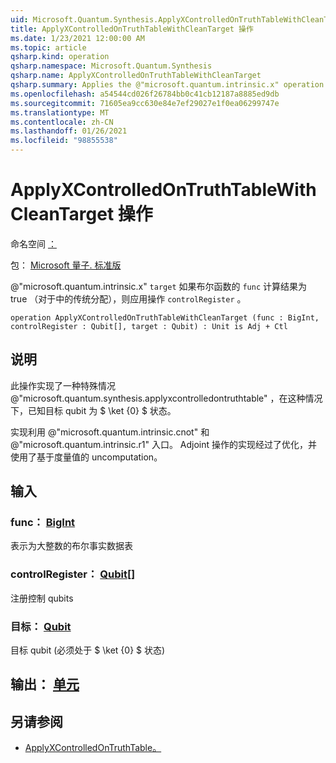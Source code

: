 ```yaml
---
uid: Microsoft.Quantum.Synthesis.ApplyXControlledOnTruthTableWithCleanTarget
title: ApplyXControlledOnTruthTableWithCleanTarget 操作
ms.date: 1/23/2021 12:00:00 AM
ms.topic: article
qsharp.kind: operation
qsharp.namespace: Microsoft.Quantum.Synthesis
qsharp.name: ApplyXControlledOnTruthTableWithCleanTarget
qsharp.summary: Applies the @"microsoft.quantum.intrinsic.x" operation on `target`, if the Boolean function `func` evaluates to true for the classical assignment in `controlRegister`.
ms.openlocfilehash: a54544cd026f26784bb0c41cb12187a8885ed9db
ms.sourcegitcommit: 71605ea9cc630e84e7ef29027e1f0ea06299747e
ms.translationtype: MT
ms.contentlocale: zh-CN
ms.lasthandoff: 01/26/2021
ms.locfileid: "98855538"
---
```

# <a name="applyxcontrolledontruthtablewithcleantarget-operation"></a>ApplyXControlledOnTruthTableWithCleanTarget 操作

命名空间 [：](xref:Microsoft.Quantum.Synthesis)

包： [Microsoft 量子. 标准版](https://nuget.org/packages/Microsoft.Quantum.Standard)


@"microsoft.quantum.intrinsic.x" `target` 如果布尔函数的 `func` 计算结果为 true （对于中的传统分配），则应用操作 `controlRegister` 。

```qsharp
operation ApplyXControlledOnTruthTableWithCleanTarget (func : BigInt, controlRegister : Qubit[], target : Qubit) : Unit is Adj + Ctl
```


## <a name="description"></a>说明

此操作实现了一种特殊情况 @"microsoft.quantum.synthesis.applyxcontrolledontruthtable" ，在这种情况下，已知目标 qubit 为 $ \ket {0} $ 状态。

实现利用 @"microsoft.quantum.intrinsic.cnot" 和 @"microsoft.quantum.intrinsic.r1" 入口。  Adjoint 操作的实现经过了优化，并使用了基于度量值的 uncomputation。

## <a name="input"></a>输入

### <a name="func--bigint"></a>func： [BigInt](xref:microsoft.quantum.lang-ref.bigint)

表示为大整数的布尔事实数据表


### <a name="controlregister--qubit"></a>controlRegister： [Qubit](xref:microsoft.quantum.lang-ref.qubit)[]

注册控制 qubits


### <a name="target--qubit"></a>目标： [Qubit](xref:microsoft.quantum.lang-ref.qubit)

目标 qubit (必须处于 $ \ket {0} $ 状态) 



## <a name="output--unit"></a>输出： [单元](xref:microsoft.quantum.lang-ref.unit)



## <a name="see-also"></a>另请参阅

- [ApplyXControlledOnTruthTable。](xref:Microsoft.Quantum.Synthesis.ApplyXControlledOnTruthTable)